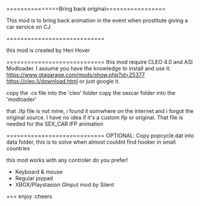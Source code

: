 ===============Bring back original=================

This mod is to bring back animation in the event when prostitute giving a car service on CJ

============================

this mod is created by Heri Hover

============================
this mod require CLEO 4.0 and ASI Modloader.
I assume you have the knowledge to install and use it:
https://www.gtagarage.com/mods/show.php?id=25377
https://cleo.li/download.html
or just google it.

copy the .cs file into the 'cleo' folder
copy the sexcar folder into the 'modloader'

that .ifp file is not mine, i found it somwhere on the internet and i forgot the original source.
I have no idea if it's a custom ifp or original.
That file is needed for the SEX_CAR IFP animation

============================
OPTIONAL: Copy popcycle.dat into data folder, this is to solve when almost couldnt find hooker in small countries

this mod works with any controler do you prefer!
- Keyboard & mouse
- Regular joypad
- XBOX/Playstasion GInput mod by Silent

===
enjoy
:cheers
